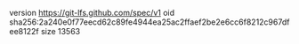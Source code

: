 version https://git-lfs.github.com/spec/v1
oid sha256:2a240e0f77eecd62c89fe4944ea25ac2ffaef2be2e6cc6f8212c967dfee8122f
size 13563
